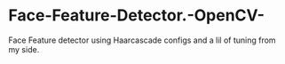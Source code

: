 # Face-Feature-Detector.-OpenCV-
Face Feature detector using Haarcascade configs and a lil of tuning from my side.
